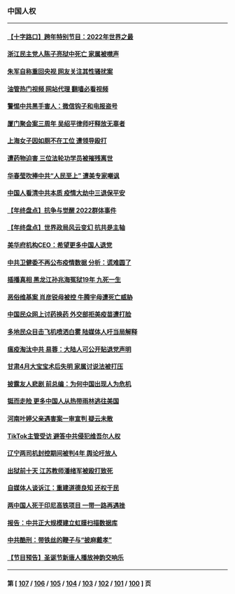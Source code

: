 ### 中国人权
---
#### [【十字路口】跨年特别节目：2022年世界之最](../../pages/ncid278/n13897103.md?01031245) 
#### [浙江民主党人陈子亮狱中死亡 家属被噤声](../../pages/ncid278/n13897166.md?01031245) 
#### [朱军自称重回央视 网友关注其性骚扰案](../../pages/ncid278/n13896377.md?01031245) 
#### [油管热门视频 网站代理 翻墙必看视频](http://138.2.39.72:81/youtube.html?epic-marker?01031245)
#### [警惕中共黑手害人：微信钩子和电报盗号](../../pages/ncid278/n13894975.md?01031245) 
#### [厦门聚会案三周年 吴绍平律师吁释放无辜者](../../pages/ncid278/n13895064.md?01031245) 
#### [上海女子因如厕不在工位 遭领导殴打](../../pages/ncid278/n13895226.md?01031245) 
#### [遭药物迫害 三位法轮功学员被摧残离世](../../pages/ncid278/n13893822.md?01031245) 
#### [华春莹吹捧中共“人民至上” 遭美专家嘲讽](../../pages/ncid278/n13894578.md?01031245) 
#### [中国人看清中共本质 疫情大劫中三退保平安](../../pages/ncid278/n13891650.md?01031245) 
#### [【年终盘点】抗争与觉醒 2022群体事件](../../pages/ncid278/n13888314.md?01031245) 
#### [【年终盘点】世界政局风云变幻 抗共是主轴](../../pages/ncid278/n13885726.md?01031245) 
#### [美华府机构CEO：希望更多中国人退党](../../pages/ncid278/n13890897.md?01031245) 
#### [中共卫健委不再公布疫情数据 分析：谎难圆了](../../pages/ncid278/n13891754.md?01031245) 
#### [插播真相 黑龙江孙兆海冤狱19年 九死一生](../../pages/ncid278/n13889193.md?01031245) 
#### [恶俗维基案 肖彦锐母被控 牛腾宇母遭死亡威胁](../../pages/ncid278/n13890298.md?01031245) 
#### [中国民众网上讨药换药 外交部拒美疫苗遭打脸](../../pages/ncid278/n13890551.md?01031245) 
#### [多地民众目击飞机喷洒白雾 陆媒体人吁当局解释](../../pages/ncid278/n13890343.md?01031245) 
#### [瘟疫淘汰中共 易蓉：大陆人可公开贴退党声明](../../pages/ncid278/n13890040.md?01031245) 
#### [甘肃4月大宝宝术后失明 家属讨说法被打压](../../pages/ncid278/n13890180.md?01031245) 
#### [披露友人悲剧 前总编：为何中国出现人为危机](../../pages/ncid278/n13889979.md?01031245) 
#### [铤而走险 更多中国人从热带雨林逃往美国](../../pages/ncid278/n13889947.md?01031245) 
#### [河南叶婷父亲遇害案一审宣判 疑云未散](../../pages/ncid278/n13888962.md?01031245) 
#### [TikTok主管受访 避答中共侵犯维吾尔人权](../../pages/ncid278/n13889049.md?01031245) 
#### [辽宁两司机封控期间被判4年 舆论吁放人](../../pages/ncid278/n13888961.md?01031245) 
#### [出狱前十天 江苏教师潘绪军被殴打致死](../../pages/ncid278/n13888230.md?01031245) 
#### [自媒体人谈诉江：重建道德良知 还权于民](../../pages/ncid278/n13887904.md?01031245) 
#### [两中国人死于印尼高铁项目 一带一路再遇挫](../../pages/ncid278/n13888453.md?01031245) 
#### [报告：中共正大规模建立虹膜扫描数据库](../../pages/ncid278/n13888092.md?01031245) 
#### [中共酷刑：带铁丝的鞭子与“披麻戴孝”](../../pages/ncid278/n13887863.md?01031245) 
#### [【节目预告】圣诞节新唐人播放神韵交响乐](../../pages/ncid278/n13886375.md?01031245) 

---
#### 第 [ [107](./107.md?01031245) / [106](./106.md?01031245) / [105](./105.md?01031245) / [104](./104.md?01031245) / [103](./103.md?01031245) / [102](./102.md?01031245) / [101](./101.md?01031245) / [100](./100.md?01031245) ] 页
